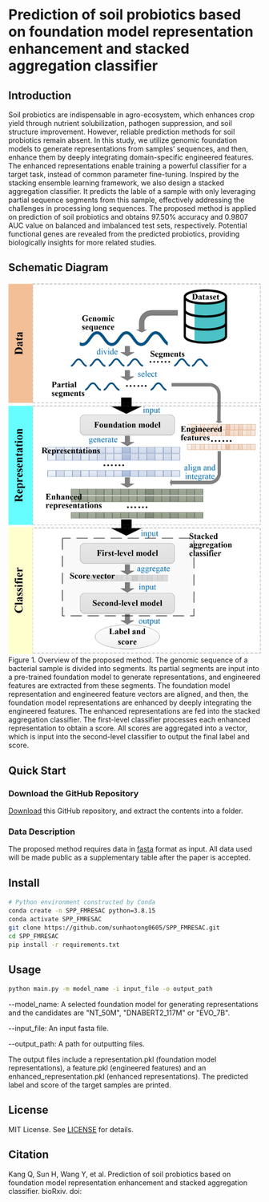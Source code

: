 # Prediction of soil probiotics based on foundation model representation enhancement and stacked aggregation classifier

## Introduction
Soil probiotics are indispensable in agro-ecosystem, which enhances crop yield through nutrient solubilization, pathogen suppression, and soil structure improvement. However, reliable prediction methods for soil probiotics remain absent. In this study, we utilize genomic foundation models to generate representations from samples’ sequences, and then, enhance them by deeply integrating domain-specific engineered features. The enhanced representations enable training a powerful classifier for a target task, instead of common parameter fine-tuning. Inspired by the stacking ensemble learning framework, we also design a stacked aggregation classifier. It predicts the lable of a sample with only leveraging partial sequence segments from this sample, effectively addressing the challenges in processing long sequences. The proposed method is applied on prediction of soil probiotics and obtains 97.50% accuracy and 0.9807 AUC value on balanced and imbalanced test sets, respectively. Potential functional genes are revealed from the predicted probiotics, providing biologically insights for more related studies.

## Schematic Diagram
<div style="text-align: center;">
    <img src="img/fig1.jpg" alt="fig1" width="147.9*2.5" height="217.6*2.5">
</div>
Figure 1. Overview of the proposed method. The genomic sequence of a bacterial sample is divided into segments. Its partial segments are input into a pre-trained foundation model to generate representations, and engineered features are extracted from these segments. The foundation model representation and engineered feature vectors are aligned, and then, the foundation model representations are enhanced by deeply integrating the engineered features. The enhanced representations are fed into the stacked aggregation classifier. The first-level classifier processes each enhanced representation to obtain a score. All scores are aggregated into a vector, which is input into the second-level classifier to output the final label and score.

## Quick Start

### Download the GitHub Repository
[Download](https://github.com/sunhaotong0605/SPP_FMRESAC/archive/refs/heads/main.zip) this GitHub repository, and extract the contents into a folder.

### Data Description
The proposed method requires data in [fasta](https://www.ncbi.nlm.nih.gov/genbank/fastaformat/) format as input. All data used will be made public as a supplementary table after the paper is accepted.

## Install
```bash
# Python environment constructed by Conda
conda create -n SPP_FMRESAC python=3.8.15
conda activate SPP_FMRESAC
git clone https://github.com/sunhaotong0605/SPP_FMRESAC.git
cd SPP_FMRESAC
pip install -r requirements.txt
```
## Usage
```bash
python main.py -m model_name -i input_file -o output_path
```
--model_name: A selected foundation model for generating representations and the candidates are "NT_50M", "DNABERT2_117M" or "EVO_7B".

--input_file: An input fasta file.

--output_path: A path for outputting files.

The output files include a representation.pkl (foundation model representations), a feature.pkl (engineered features) and an enhanced_representation.pkl (enhanced representations). The predicted label and score of the target samples are printed.

## License
MIT License. See [LICENSE](LICENSE.txt) for details.

## Citation
Kang Q, Sun H, Wang Y, et al. Prediction of soil probiotics based on foundation model representation enhancement and stacked aggregation classifier. bioRxiv. doi:
